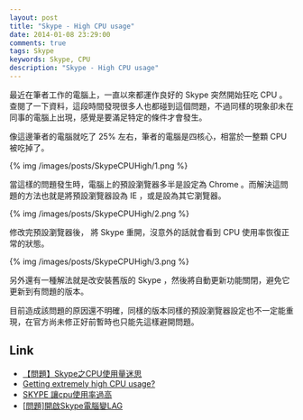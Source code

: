 ```yaml
---
layout: post
title: "Skype - High CPU usage"
date: 2014-01-08 23:29:00
comments: true
tags: Skype
keywords: Skype, CPU
description: "Skype - High CPU usage"
---
```


最近在筆者工作的電腦上，一直以來都運作良好的 Skype 突然開始狂吃 CPU 。查閱了一下資料，這段時間發現很多人也都碰到這個問題，不過同樣的現象卻未在同事的電腦上出現，感覺是要滿足特定的條件才會發生。  

<!--More-->


像這邊筆者的電腦就吃了 25% 左右，筆者的電腦是四核心，相當於一整顆 CPU 被吃掉了。  

{% img /images/posts/SkypeCPUHigh/1.png %}


當這樣的問題發生時，電腦上的預設瀏覽器多半是設定為 Chrome 。而解決這問題的方法也就是將預設瀏覽器設為 IE ，或是設為其它瀏覽器。  

{% img /images/posts/SkypeCPUHigh/2.png %}


修改完預設瀏覽器後， 將 Skype 重開，沒意外的話就會看到 CPU 使用率恢復正常的狀態。  

{% img /images/posts/SkypeCPUHigh/3.png %}


另外還有一種解法就是改安裝舊版的 Skype ，然後將自動更新功能關閉，避免它更新到有問題的版本。  

目前造成該問題的原因還不明確，同樣的版本同樣的預設瀏覽器設定也不一定能重現，在官方尚未修正好前暫時也只能先這樣避開問題。  


Link
----
* [【問題】Skype之CPU使用量迷思](http://forum.gamer.com.tw/C.php?bsn=60030&snA=328960)
* [Getting extremely high CPU usage?](http://community.skype.com/t5/Windows-desktop-client/Getting-extremely-high-CPU-usage/td-p/1914583/page/3)
* [SKYPE 讓cpu使用率過高](http://7club.ithome.com.tw/article/10038479/1)
* [[問題]開啟Skype電腦變LAG](http://vas.skype.pchome.com.tw/forum/board.action?method=gotoPostViewPage&boardId=2&topicId=10156)
